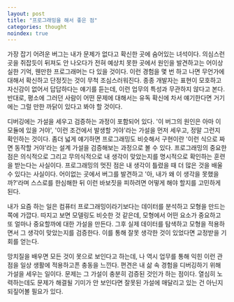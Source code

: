 ```yaml
---
layout: post
title: "프로그래밍을 해서 좋은 점"
categories: thought
noindex: true
---
```


가장 잡기 어려운 버그는 내가 문제가 없다고 확신한 곳에 숨어있는 녀석이다. 의심스런 곳을 쥐잡듯이 뒤져도 안 나오다가 전혀 예상치 못한 곳에서 원인을 발견하고는 어이상실한 기억, 웬만한 프로그래머는 다 있을 것이다. 이런 경험을 몇 번 하고 나면 무언가에 대해서 확신하고 단정짓는 것이 무척 조심스러워진다. 종종 개발자는 표현이 모호하고 자신감이 없어서 답답하다는 얘기를 듣는데, 이런 업무의 특성과 무관하지 않다고 본다. 반대로, 평소에 그러던 사람이 어떤 문제에 대해서는 유독 확신에 차서 얘기한다면 거기에는 그럴 만한 까닭이 있다고 봐야 할 것이다.

디버깅에는 가설을 세우고 검증하는 과정이 포함되어 있다. '이 버그의 원인은 아마 이 모듈에 있을 거야', '이런 조건에서 발생할 거야'라는 가설을 먼저 세우고, 정말 그런지 확인하는 것이다. 좀더 넓게 얘기하면 프로그래밍도 비슷해서 구현이란 '이런 식으로 짜면 동작할 거야'라는 설계 가설을 검증해보는 과정으로 볼 수 있다. 프로그래밍의 중요한 점은 의식적으로 그리고 무의식적으로 내 생각이 맞았는지를 명시적으로 확인하는 훈련을 받는다는 사실이다. 프로그래밍의 멋진 점은 내 생각이 틀렸을 때 더 많은 것을 배울 수 있다는 사실이다. 어이없는 곳에서 버그를 발견하고 '아, 내가 왜 이 생각을 못했을까?'라며 스스로를 한심해한 뒤 이런 바보짓을 피하려면 어떻게 해야 할지를 고민하게 된다.

내가 요즘 하는 일은 컴퓨터 프로그래밍이라기보다는 데이터를 분석하고 모형을 만드는 쪽에 가깝다. 따지고 보면 모델링도 비슷한 것 같은데, 모형에서 어떤 요소가 중요하고 또 얼마나 중요할까에 대한 가설을 만든다. 그후 실제 데이터를 탐색하고 모형을 적용하면서 그 생각이 맞았는지를 검증한다. 이를 통해 잘못 생각한 것이 있었다면 교정받을 기회를 얻는다.

망치질을 배우면 모든 것이 못으로 보인다고 하는데, 나 역시 업무를 통해 익힌 이런 관점을 일상 생활에 적용하고픈 충동을 느낀다. 편견은 내 삶 속 경험을 디버깅하기 위해 가설을 세우는 일이다. 문제는 그 가설이 충분히 검증된 것인가 하는 점이다. 열심히 노력하는데도 문제가 해결될 기미가 안 보인다면 잘못된 가설에 매달리고 있는 건 아닌지 되짚어볼 필요가 있다.